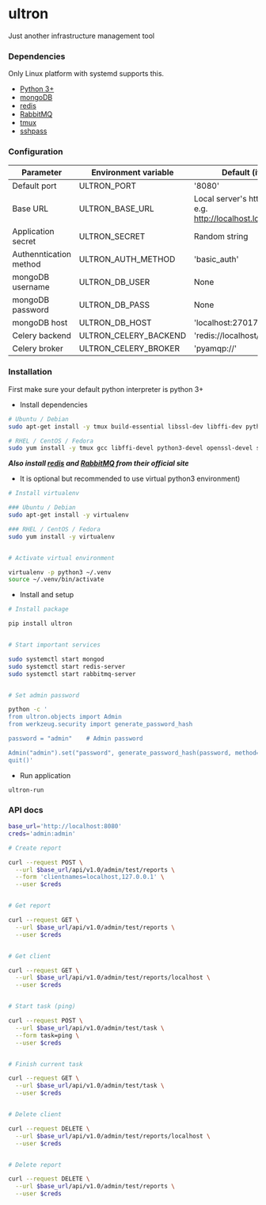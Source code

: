 # ultron

Just another infrastructure management tool


### Dependencies

Only Linux platform with systemd supports this.

* [Python 3+](https://www.python.org)
* [mongoDB](https://www.mongodb.com)
* [redis](https://redis.io)
* [RabbitMQ](https://www.rabbitmq.com)
* [tmux](https://github.com/tmux/tmux)
* [sshpass](https://linux.die.net/man/1/sshpass)


### Configuration

| Parameter | Environment variable | Default (if not set) |
| --------- | -------------------- | -------------------- |
| Default port | ULTRON_PORT | '8080' |
| Base URL | ULTRON_BASE_URL | Local server's http://FQDN:PORT. e.g. http://localhost.localdomain:8080 |
| Application secret | ULTRON_SECRET | Random string |
| Authenntication method | ULTRON_AUTH_METHOD | 'basic_auth' |
| mongoDB username | ULTRON_DB_USER | None |
| mongoDB password | ULTRON_DB_PASS | None |
| mongoDB host | ULTRON_DB_HOST | 'localhost:27017' |
| Celery backend | ULTRON_CELERY_BACKEND | 'redis://localhost/1' |
| Celery broker | ULTRON_CELERY_BROKER | 'pyamqp://' |


### Installation

First make sure your default python interpreter is python 3+

* Install dependencies

```bash
# Ubuntu / Debian
sudo apt-get install -y tmux build-essential libssl-dev libffi-dev python3-dev sshpass

# RHEL / CentOS / Fedora
sudo yum install -y tmux gcc libffi-devel python3-devel openssl-devel sshpass
```

***Also install [redis](https://redis.io) and [RabbitMQ](https://www.rabbitmq.com) from their official site***


* It is optional but recommended to use virtual python3 environment)

```bash
# Install virtualenv

### Ubuntu / Debian
sudo apt-get install -y virtualenv

### RHEL / CentOS / Fedora
sudo yum install -y virtualenv


# Activate virtual environment

virtualenv -p python3 ~/.venv
source ~/.venv/bin/activate
```


* Install and setup

```bash
# Install package

pip install ultron


# Start important services

sudo systemctl start mongod
sudo systemctl start redis-server
sudo systemctl start rabbitmq-server


# Set admin password

python -c '
from ultron.objects import Admin
from werkzeug.security import generate_password_hash

password = "admin"    # Admin password

Admin("admin").set("password", generate_password_hash(password, method="pbkdf2:sha256"))
quit()'
```

* Run application

```
ultron-run
```

### API docs

```bash
base_url='http://localhost:8080'
creds='admin:admin'

# Create report

curl --request POST \
  --url $base_url/api/v1.0/admin/test/reports \
  --form 'clientnames=localhost,127.0.0.1' \
  --user $creds


# Get report

curl --request GET \
  --url $base_url/api/v1.0/admin/test/reports \
  --user $creds


# Get client

curl --request GET \
  --url $base_url/api/v1.0/admin/test/reports/localhost \
  --user $creds


# Start task (ping)

curl --request POST \
  --url $base_url/api/v1.0/admin/test/task \
  --form task=ping \
  --user $creds


# Finish current task

curl --request GET \
  --url $base_url/api/v1.0/admin/test/task \
  --user $creds


# Delete client

curl --request DELETE \
  --url $base_url/api/v1.0/admin/test/reports/localhost \
  --user $creds


# Delete report

curl --request DELETE \
  --url $base_url/api/v1.0/admin/test/reports \
  --user $creds
```
